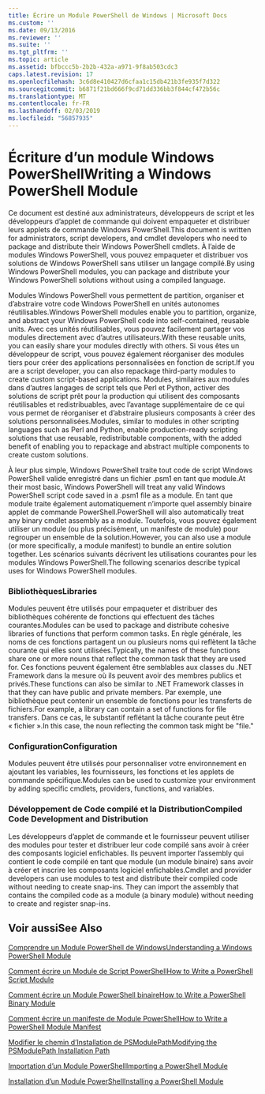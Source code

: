 ```yaml
---
title: Écrire un Module PowerShell de Windows | Microsoft Docs
ms.custom: ''
ms.date: 09/13/2016
ms.reviewer: ''
ms.suite: ''
ms.tgt_pltfrm: ''
ms.topic: article
ms.assetid: bfbccc5b-2b2b-432a-a971-9f8ab503cdc3
caps.latest.revision: 17
ms.openlocfilehash: 3c6d8e410427d6cfaa1c15db421b3fe935f7d322
ms.sourcegitcommit: b6871f21bd666f9cd71dd336bb3f844cf472b56c
ms.translationtype: MT
ms.contentlocale: fr-FR
ms.lasthandoff: 02/03/2019
ms.locfileid: "56857935"
---
```

# <a name="writing-a-windows-powershell-module"></a><span data-ttu-id="7047b-102">Écriture d’un module Windows PowerShell</span><span class="sxs-lookup"><span data-stu-id="7047b-102">Writing a Windows PowerShell Module</span></span>

<span data-ttu-id="7047b-103">Ce document est destiné aux administrateurs, développeurs de script et les développeurs d’applet de commande qui doivent empaqueter et distribuer leurs applets de commande Windows PowerShell.</span><span class="sxs-lookup"><span data-stu-id="7047b-103">This document is written for administrators, script developers, and cmdlet developers who need to package and distribute their Windows PowerShell cmdlets.</span></span> <span data-ttu-id="7047b-104">À l’aide de modules Windows PowerShell, vous pouvez empaqueter et distribuer vos solutions de Windows PowerShell sans utiliser un langage compilé.</span><span class="sxs-lookup"><span data-stu-id="7047b-104">By using Windows PowerShell modules, you can package and distribute your Windows PowerShell solutions without using a compiled language.</span></span>

<span data-ttu-id="7047b-105">Modules Windows PowerShell vous permettent de partition, organiser et d’abstraire votre code Windows PowerShell en unités autonomes réutilisables.</span><span class="sxs-lookup"><span data-stu-id="7047b-105">Windows PowerShell modules enable you to partition, organize, and abstract your Windows PowerShell code into self-contained, reusable units.</span></span> <span data-ttu-id="7047b-106">Avec ces unités réutilisables, vous pouvez facilement partager vos modules directement avec d’autres utilisateurs.</span><span class="sxs-lookup"><span data-stu-id="7047b-106">With these reusable units, you can easily share your modules directly with others.</span></span> <span data-ttu-id="7047b-107">Si vous êtes un développeur de script, vous pouvez également réorganiser des modules tiers pour créer des applications personnalisées en fonction de script.</span><span class="sxs-lookup"><span data-stu-id="7047b-107">If you are a script developer, you can also repackage third-party modules to create custom script-based applications.</span></span> <span data-ttu-id="7047b-108">Modules, similaires aux modules dans d’autres langages de script tels que Perl et Python, activer des solutions de script prêt pour la production qui utilisent des composants réutilisables et redistribuables, avec l’avantage supplémentaire de ce qui vous permet de réorganiser et d’abstraire plusieurs composants à créer des solutions personnalisées.</span><span class="sxs-lookup"><span data-stu-id="7047b-108">Modules, similar to modules in other scripting languages such as Perl and Python, enable production-ready scripting solutions that use reusable, redistributable components, with the added benefit of enabling you to repackage and abstract multiple components to create custom solutions.</span></span>

<span data-ttu-id="7047b-109">À leur plus simple, Windows PowerShell traite tout code de script Windows PowerShell valide enregistré dans un fichier .psm1 en tant que module.</span><span class="sxs-lookup"><span data-stu-id="7047b-109">At their most basic, Windows PowerShell will treat any valid Windows PowerShell script code saved in a .psm1 file as a module.</span></span> <span data-ttu-id="7047b-110">En tant que module traite également automatiquement n’importe quel assembly binaire applet de commande PowerShell.</span><span class="sxs-lookup"><span data-stu-id="7047b-110">PowerShell will also automatically treat any binary cmdlet assembly as a module.</span></span> <span data-ttu-id="7047b-111">Toutefois, vous pouvez également utiliser un module (ou plus précisément, un manifeste de module) pour regrouper un ensemble de la solution.</span><span class="sxs-lookup"><span data-stu-id="7047b-111">However, you can also use a module (or more specifically, a module manifest) to bundle an entire solution together.</span></span> <span data-ttu-id="7047b-112">Les scénarios suivants décrivent les utilisations courantes pour les modules Windows PowerShell.</span><span class="sxs-lookup"><span data-stu-id="7047b-112">The following scenarios describe typical uses for Windows PowerShell modules.</span></span>

### <a name="libraries"></a><span data-ttu-id="7047b-113">Bibliothèques</span><span class="sxs-lookup"><span data-stu-id="7047b-113">Libraries</span></span>

<span data-ttu-id="7047b-114">Modules peuvent être utilisés pour empaqueter et distribuer des bibliothèques cohérente de fonctions qui effectuent des tâches courantes.</span><span class="sxs-lookup"><span data-stu-id="7047b-114">Modules can be used to package and distribute cohesive libraries of functions that perform common tasks.</span></span> <span data-ttu-id="7047b-115">En règle générale, les noms de ces fonctions partagent un ou plusieurs noms qui reflètent la tâche courante qui elles sont utilisées.</span><span class="sxs-lookup"><span data-stu-id="7047b-115">Typically, the names of these functions share one or more nouns that reflect the common task that they are used for.</span></span> <span data-ttu-id="7047b-116">Ces fonctions peuvent également être semblables aux classes du .NET Framework dans la mesure où ils peuvent avoir des membres publics et privés.</span><span class="sxs-lookup"><span data-stu-id="7047b-116">These functions can also be similar to .NET Framework classes in that they can have public and private members.</span></span> <span data-ttu-id="7047b-117">Par exemple, une bibliothèque peut contenir un ensemble de fonctions pour les transferts de fichiers.</span><span class="sxs-lookup"><span data-stu-id="7047b-117">For example, a library can contain a set of functions for file transfers.</span></span> <span data-ttu-id="7047b-118">Dans ce cas, le substantif reflétant la tâche courante peut être « fichier ».</span><span class="sxs-lookup"><span data-stu-id="7047b-118">In this case, the noun reflecting the common task might be "file."</span></span>

### <a name="configuration"></a><span data-ttu-id="7047b-119">Configuration</span><span class="sxs-lookup"><span data-stu-id="7047b-119">Configuration</span></span>

<span data-ttu-id="7047b-120">Modules peuvent être utilisés pour personnaliser votre environnement en ajoutant les variables, les fournisseurs, les fonctions et les applets de commande spécifique.</span><span class="sxs-lookup"><span data-stu-id="7047b-120">Modules can be used to customize your environment by adding specific cmdlets, providers, functions, and variables.</span></span>

### <a name="compiled-code-development-and-distribution"></a><span data-ttu-id="7047b-121">Développement de Code compilé et la Distribution</span><span class="sxs-lookup"><span data-stu-id="7047b-121">Compiled Code Development and Distribution</span></span>

<span data-ttu-id="7047b-122">Les développeurs d’applet de commande et le fournisseur peuvent utiliser des modules pour tester et distribuer leur code compilé sans avoir à créer des composants logiciel enfichables. Ils peuvent importer l’assembly qui contient le code compilé en tant que module (un module binaire) sans avoir à créer et inscrire les composants logiciel enfichables.</span><span class="sxs-lookup"><span data-stu-id="7047b-122">Cmdlet and provider developers can use modules to test and distribute their compiled code without needing to create snap-ins. They can import the assembly that contains the compiled code as a module (a binary module) without needing to create and register snap-ins.</span></span>

## <a name="see-also"></a><span data-ttu-id="7047b-123">Voir aussi</span><span class="sxs-lookup"><span data-stu-id="7047b-123">See Also</span></span>

[<span data-ttu-id="7047b-124">Comprendre un Module PowerShell de Windows</span><span class="sxs-lookup"><span data-stu-id="7047b-124">Understanding a Windows PowerShell Module</span></span>](./understanding-a-windows-powershell-module.md)

[<span data-ttu-id="7047b-125">Comment écrire un Module de Script PowerShell</span><span class="sxs-lookup"><span data-stu-id="7047b-125">How to Write a PowerShell Script Module</span></span>](./how-to-write-a-powershell-script-module.md)

[<span data-ttu-id="7047b-126">Comment écrire un Module PowerShell binaire</span><span class="sxs-lookup"><span data-stu-id="7047b-126">How to Write a PowerShell Binary Module</span></span>](./how-to-write-a-powershell-binary-module.md)

[<span data-ttu-id="7047b-127">Comment écrire un manifeste de Module PowerShell</span><span class="sxs-lookup"><span data-stu-id="7047b-127">How to Write a PowerShell Module Manifest</span></span>](http://msdn.microsoft.com/en-us/abe4c24b-e64e-4a61-81d5-18c4fceba0b6)

[<span data-ttu-id="7047b-128">Modifier le chemin d’Installation de PSModulePath</span><span class="sxs-lookup"><span data-stu-id="7047b-128">Modifying the PSModulePath Installation Path</span></span>](./modifying-the-psmodulepath-installation-path.md)

[<span data-ttu-id="7047b-129">Importation d’un Module PowerShell</span><span class="sxs-lookup"><span data-stu-id="7047b-129">Importing a PowerShell Module</span></span>](./importing-a-powershell-module.md)

[<span data-ttu-id="7047b-130">Installation d’un Module PowerShell</span><span class="sxs-lookup"><span data-stu-id="7047b-130">Installing a PowerShell Module</span></span>](./installing-a-powershell-module.md)
